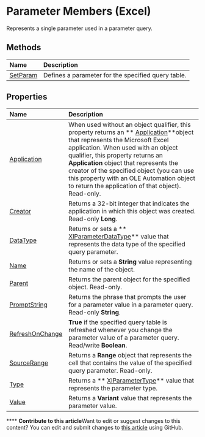 
# Parameter Members (Excel)
Represents a single parameter used in a parameter query.

## Methods



|**Name**|**Description**|
|:-----|:-----|
| [SetParam](af1f5b0a-75a1-ae85-b291-cc3ab514b0a3.md)|Defines a parameter for the specified query table.|

## Properties



|**Name**|**Description**|
|:-----|:-----|
| [Application](8cf1a9a6-e9ae-3f4e-0181-c54bbc9732af.md)|When used without an object qualifier, this property returns an  ** [Application](19b73597-5cf9-4f56-8227-b5211f657f6f.md)**object that represents the Microsoft Excel application. When used with an object qualifier, this property returns an  **Application** object that represents the creator of the specified object (you can use this property with an OLE Automation object to return the application of that object). Read-only.|
| [Creator](3af59d13-b371-3e9f-b6d2-62452a2cba98.md)|Returns a 32-bit integer that indicates the application in which this object was created. Read-only  **Long**.|
| [DataType](c5f6fe14-9c4c-16ae-0fdb-28142ed5327c.md)|Returns or sets a  ** [XlParameterDataType](ddf44b7b-9fbd-321a-55fb-5d6942e1169a.md)** value that represents the data type of the specified query parameter.|
| [Name](f82a18d7-5172-1fcd-2593-e5b1bbe53b4a.md)|Returns or sets a  **String** value representing the name of the object.|
| [Parent](24467831-594b-e9a2-7954-65adc2ba1174.md)|Returns the parent object for the specified object. Read-only.|
| [PromptString](e385bffd-fa89-a4c3-6442-d01d957f42d6.md)|Returns the phrase that prompts the user for a parameter value in a parameter query. Read-only  **String**.|
| [RefreshOnChange](60e01ae1-82bd-e4eb-6ac7-805ffd05a811.md)| **True** if the specified query table is refreshed whenever you change the parameter value of a parameter query. Read/write **Boolean**.|
| [SourceRange](243ac075-24cc-549a-58fb-195d71dc6e68.md)|Returns a  **Range** object that represents the cell that contains the value of the specified query parameter. Read-only.|
| [Type](102e86cd-d5c4-8f94-167d-ab437cfbf69f.md)|Returns a  ** [XlParameterType](f6774f89-4992-2b7c-2dce-791fecafc1df.md)** value that represents the parameter type.|
| [Value](f17f139d-8ce8-41af-3ddb-93b2de361d1a.md)|Returns a  **Variant** value that represents the parameter value.|

****   **Contribute to this article**Want to edit or suggest changes to this content? You can edit and submit changes to  [this article](https://github.com/jhershey00/VBA_Excel_Test/OpenXMLCon/articles/1aca4dc1-3a5c-1933-311c-7b96e4dd37e3.md) using GitHub.


